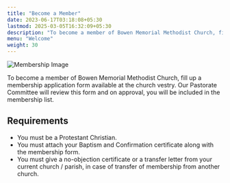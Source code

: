 ```yaml
---
title: "Become a Member"
date: 2023-06-17T03:18:08+05:30
lastmod: 2025-03-05T16:32:09+05:30
description: "To become a member of Bowen Memorial Methodist Church, fill up a membership application form available at the church vestry. Our Pastorate Committee will review this form and on approval, you will be included in the membership list."
menu: "Welcome"
weight: 30
---
```


![Membership Image](/images/Member.jpg)

To become a member of Bowen Memorial Methodist Church, fill up a membership application form available at the church vestry. Our Pastorate Committee will review this form and on approval, you will be included in the membership list.

## Requirements

- You must be a Protestant Christian.
- You must attach your Baptism and Confirmation certificate along with the membership form.
- You must give a no-objection certificate or a transfer letter from your current church / parish, in case of transfer of membership from another church.